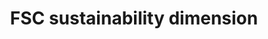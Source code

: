 ---
title: 'FSC sustainability dimension'
field: 'fsc.focus.sustainDimension'
slug: 'fsc-focus-sustaindimension'
description: 'Indicate the sustainability dimension the resource mainly supports or contributes to'
comment: 'select from control list'
required: False
vocabulary: 'vocabulary.txt'
module: 'Scope'
cluster: 'Fsc'
policy: 'Controlled value. Multi select from control list.'
layout: 'fsc'
---